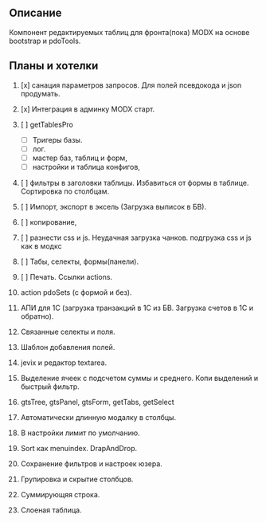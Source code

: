 ## Описание

Компонент редактируемых таблиц для фронта(пока) MODX на основе 
bootstrap и pdoTools.

## Планы и хотелки
1. [x] санация параметров запросов. Для полей псевдокода и json продумать. 
2. [x] Интеграция в админку MODX старт.
4. [ ] getTablesPro 
    - [ ] Тригеры базы. 
    - [ ] лог.
    - [ ] мастер баз, таблиц и форм,
    - [ ] настройки и таблица конфигов, 
6. [ ] фильтры в заголовки таблицы. Избавиться от формы в таблице. Сортировка по столбцам.
8. [ ]  Импорт, экспорт в эксель (Загрузка выписок в БВ). 
10. [ ] копирование,
12. [ ] разнести css и js. Неудачная загрузка чанков. подгрузка css и js как в модкс
14. [ ] Табы, селекты, формы(панели).
16. [ ] Печать. Ссылки actions.

30. action pdoSets (с формой и без). 
32. АПИ для 1С (загрузка транзакций в 1С из БВ. Загрузка счетов в 1С и обратно).
34. Связанные селекты и поля.
36. Шаблон добавления полей.
38. jevix и редактор textarea.
40. Выделение ячеек с подсчетом суммы и среднего. Копи выделений и быстрый фильтр.
42. gtsTree, gtsPanel, gtsForm, getTabs, getSelect
44. Автоматически длинную модалку в столбцы.
46. В настройки лимит по умолчанию.
48. Sort как menuindex. DrapAndDrop.
48. Сохранение фильтров и настроек юзера.
48. Групировка и скрытие столбцов.
48. Суммирующяя строка.
48. Слоеная таблица.
